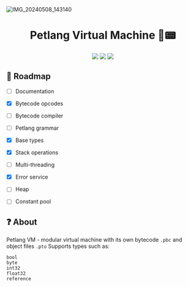 ![IMG_20240508_143140](https://github.com/ytkaskd/petlang_vm/assets/95956785/4ef96def-dcab-44e7-8333-4fd3be0e7dc1)
<!-- Name -->
<h1 align="center">
  Petlang Virtual Machine 🐶📟
</h1>

<div align="center">
  <img src="https://forthebadge.com/images/badges/made-with-go.svg" />
  <img src="https://forthebadge.com/images/badges/approved-by-my-mom.svg" />
  <img src="https://forthebadge.com/images/badges/code-sucks-it-works.svg" />
</div>

## 🧬 Roadmap

- [ ] Documentation
- [x] Bytecode opcodes
- [ ] Bytecode compiler
- [ ] Petlang grammar
- [x] Base types
- [x] Stack operations
- [ ] Multi-threading
- [x] Error service
- [ ] Heap

- [ ] Constant pool

## ❓ About
Petlang VM - modular virtual machine with its own bytecode `.pbc` and object files `.pto`
Supports types such as: 
```
bool
byte
int32
float32
reference
```
      
